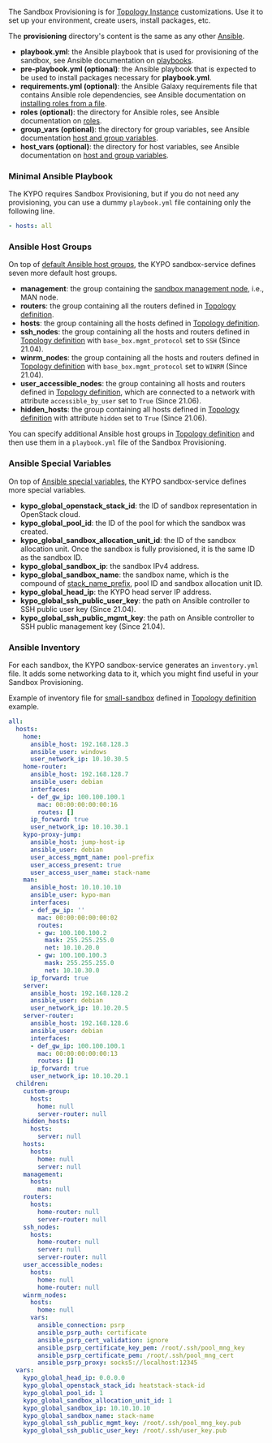 The Sandbox Provisioning is for [Topology Instance](../topology-instance/) customizations. Use it to set up your environment, create users, install packages, etc.

The **provisioning** directory's content is the same as any other [Ansible](https://docs.ansible.com/ansible/latest/index.html).

* **playbook.yml**: the Ansible playbook that is used for provisioning of the sandbox,
see Ansible documentation on [playbooks](https://docs.ansible.com/ansible/latest/user_guide/playbooks.html).
* **pre-playbook.yml (optional)**: the Ansible playbook that is expected to be used to install packages necessary for **playbook.yml**.
* **requirements.yml (optional)**: the Ansible Galaxy requirements file that contains Ansible role dependencies, see Ansible documentation on [installing roles from a file](https://docs.ansible.com/ansible/latest/galaxy/user_guide.html#installing-multiple-roles-from-a-file).
* **roles (optional)**: the directory for Ansible roles, see Ansible documentation on [roles](https://docs.ansible.com/ansible/latest/user_guide/playbooks_reuse_roles.html).
* **group_vars (optional)**: the directory for group variables, see Ansible documentation [host and group variables](https://docs.ansible.com/ansible/latest/user_guide/intro_inventory.html#organizing-host-and-group-variables).
* **host_vars (optional)**: the directory for host variables, see Ansible documentation on [host and group variables](https://docs.ansible.com/ansible/latest/user_guide/intro_inventory.html#organizing-host-and-group-variables).

### Minimal Ansible Playbook

The KYPO requires Sandbox Provisioning, but if you do not need any provisioning, you can use a dummy `playbook.yml` file containing only the following line.

```yaml
- hosts: all
```

### Ansible Host Groups

On top of [default Ansible host groups](https://docs.ansible.com/ansible/latest/user_guide/intro_inventory.html#default-groups), the KYPO sandbox-service defines seven more default host groups.

* **management**: the group containing the [sandbox management node](../topology-instance/#topology-instance-management), i.e., MAN node.
* **routers**: the group containing all the routers defined in [Topology definition](../topology-definition/#routers).
* **hosts**: the group containing all the hosts defined in [Topology definition](../topology-definition/#hosts).
* **ssh_nodes**: the group containing all the hosts and routers defined in [Topology definition](../topology-definition/) with `base_box.mgmt_protocol` set to `SSH` (Since 21.04).
* **winrm_nodes**: the group containing all the hosts and routers defined in [Topology definition](../topology-definition/) with `base_box.mgmt_protocol` set to `WINRM` (Since 21.04).
* **user_accessible_nodes**: the group containing all hosts and routers defined in [Topology definition](../topology-definition/), which are connected to a network with attribute `accessible_by_user` set to `True` (Since 21.06).
* **hidden_hosts**: the group containing all hosts defined in [Topology definition](../topology-definition/) with attribute `hidden` set to `True` (Since 21.06).

You can specify additional Ansible host groups in [Topology definition](../topology-definition/#groups) and then use them in a `playbook.yml` file of the Sandbox Provisioning.

### Ansible Special Variables

On top of [Ansible special variables](https://docs.ansible.com/ansible/latest/reference_appendices/special_variables.html), the KYPO sandbox-service defines more special variables.

* **kypo_global_openstack_stack_id**: the ID of sandbox representation in OpenStack cloud.
* **kypo_global_pool_id**: the ID of the pool for which the sandbox was created.
* **kypo_global_sandbox_allocation_unit_id**: the ID of the sandbox allocation unit. Once the sandbox is fully provisioned, it is the same ID as the sandbox ID.
* **kypo_global_sandbox_ip**: the sandbox IPv4 address.
* **kypo_global_sandbox_name**: the sandbox name, which is the compound of [stack_name_prefix](https://gitlab.ics.muni.cz/muni-kypo-crp/devops/kypo-crp-deployment/-/blob/master/extra-vars.yml), pool ID and sandbox allocation unit ID.
* **kypo_global_head_ip**: the KYPO head server IP address.
* **kypo_global_ssh_public_user_key**: the path on Ansible controller to SSH public user key (Since 21.04).
* **kypo_global_ssh_public_mgmt_key**: the path on Ansible controller to SSH public management key (Since 21.04).

### Ansible Inventory

For each sandbox, the KYPO sandbox-service generates an `inventory.yml` file. It adds some networking data to it, which you might find useful in your Sandbox Provisioning.

Example of inventory file for [small-sandbox](../topology-definition#example) defined in [Topology definition](../topology-definition) example.

```yaml
all:
  hosts:
    home:
      ansible_host: 192.168.128.3
      ansible_user: windows
      user_network_ip: 10.10.30.5
    home-router:
      ansible_host: 192.168.128.7
      ansible_user: debian
      interfaces:
      - def_gw_ip: 100.100.100.1
        mac: 00:00:00:00:00:16
        routes: []
      ip_forward: true
      user_network_ip: 10.10.30.1
    kypo-proxy-jump:
      ansible_host: jump-host-ip
      ansible_user: debian
      user_access_mgmt_name: pool-prefix
      user_access_present: true
      user_access_user_name: stack-name
    man:
      ansible_host: 10.10.10.10
      ansible_user: kypo-man
      interfaces:
      - def_gw_ip: ''
        mac: 00:00:00:00:00:02
        routes:
        - gw: 100.100.100.2
          mask: 255.255.255.0
          net: 10.10.20.0
        - gw: 100.100.100.3
          mask: 255.255.255.0
          net: 10.10.30.0
      ip_forward: true
    server:
      ansible_host: 192.168.128.2
      ansible_user: debian
      user_network_ip: 10.10.20.5
    server-router:
      ansible_host: 192.168.128.6
      ansible_user: debian
      interfaces:
      - def_gw_ip: 100.100.100.1
        mac: 00:00:00:00:00:13
        routes: []
      ip_forward: true
      user_network_ip: 10.10.20.1
  children:
    custom-group:
      hosts:
        home: null
        server-router: null
    hidden_hosts:
      hosts:
        server: null
    hosts:
      hosts:
        home: null
        server: null
    management:
      hosts:
        man: null
    routers:
      hosts:
        home-router: null
        server-router: null
    ssh_nodes:
      hosts:
        home-router: null
        server: null
        server-router: null
    user_accessible_nodes:
      hosts:
        home: null
        home-router: null
    winrm_nodes:
      hosts:
        home: null
      vars:
        ansible_connection: psrp
        ansible_psrp_auth: certificate
        ansible_psrp_cert_validation: ignore
        ansible_psrp_certificate_key_pem: /root/.ssh/pool_mng_key
        ansible_psrp_certificate_pem: /root/.ssh/pool_mng_cert
        ansible_psrp_proxy: socks5://localhost:12345
  vars:
    kypo_global_head_ip: 0.0.0.0
    kypo_global_openstack_stack_id: heatstack-stack-id
    kypo_global_pool_id: 1
    kypo_global_sandbox_allocation_unit_id: 1
    kypo_global_sandbox_ip: 10.10.10.10
    kypo_global_sandbox_name: stack-name
    kypo_global_ssh_public_mgmt_key: /root/.ssh/pool_mng_key.pub
    kypo_global_ssh_public_user_key: /root/.ssh/user_key.pub
```
